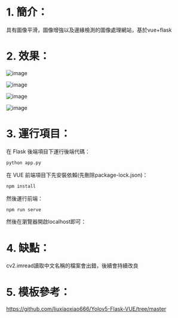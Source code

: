 # 1. 簡介：
  具有圖像平滑，圖像增強以及邊緣檢測的圖像處理網站，基於vue+flask
# 2. 效果：
![image](https://github.com/user-attachments/assets/694b0503-640d-455a-ab05-8c70e6639219)

![image](https://github.com/user-attachments/assets/5ecb7f95-52df-4ae4-98cc-5cc58b975449)


![image](https://github.com/user-attachments/assets/bae6d998-12e2-4453-bcf4-d961238ce8f3)

![image](https://github.com/user-attachments/assets/336cb0b1-7274-45b2-b032-72d400aac688)



# 3. 運行項目：

在 Flask 後端項目下運行後端代碼：

```bash
python app.py  
```

在 VUE 前端項目下先安裝依賴(先刪除package-lock.json)：

```bash
npm install
```

然後運行前端：

```bash
npm run serve
```

然後在瀏覽器開啟localhost即可：
# 4. 缺點：
   cv2.imread讀取中文名稱的檔案會出錯，後續會持續改良



# 5. 模板參考：
  https://github.com/liuxiaoxiao666/Yolov5-Flask-VUE/tree/master

